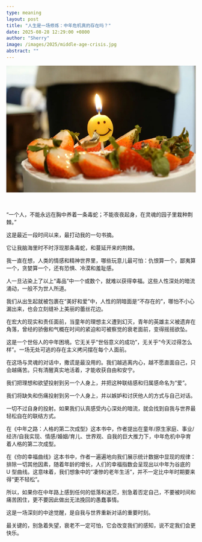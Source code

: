 ```yaml
---
type: meaning
layout: post
title: "人生是一场修炼：中年危机真的存在吗？"
date: 2025-08-28 12:29:00 +0800
author: "Sherry"
image: /images/2025/middle-age-crisis.jpg
abstract: ""
---
```


![cover](/images/2025/middle-age-crisis.jpg)

<br/>

“一个人，不能永远在胸中养着一条毒蛇；不能夜夜起身，在灵魂的园子里栽种荆棘。”

这是最近一段时间以来，最打动我的一句书摘。

它让我脑海里时不时浮现那条毒蛇，和蔓延开来的荆棘。

我一直在想，人类的情感和精神世界里，哪些玩意儿最可怕：仇恨算一个，鄙夷算一个，贪婪算一个，还有恐惧、冷漠和羞耻感。

人一旦沾染上了以上“毒品”中一个或数个，就难以获得幸福。这些人性深处的暗流涌动，一般不为世人所道。

我们从出生起就被包裹在“美好和爱”中，人性的阴暗面是“不存在的”，哪怕不小心漏出来，也会立刻缝补上美丽的蕾丝花边。

在宏大的现实和责任面前，当童年的理想主义遭到幻灭，青年的英雄主义被遗弃在角落，曾经的骄傲和气概在时间的紧迫和可被察觉的衰老面前，变得摇摇欲坠。

这是一个世俗人的中年困境。它无关乎“世俗意义的成功”，无关乎“今天过得怎么样”。一场无处可逃的存在主义拷问摆在每个人面前。

在这场与灵魂的对话中，撒谎是最没用的。我们越逃离内心，越不愿直面自己，只会越痛苦。只有清醒真实地活着，才能收获自由和安宁。

我们把理想和欲望投射到另一个人身上，并把这种联结感和归属感命名为“爱”。

我们将缺失和伤痛投射到另一个人身上，并以嫉妒和讨厌他人的方式与自己对话。

一切不过自身的投射。如果我们认真感受内心深处的暗流，就会找到自我与世界最轻松自在的联结方式。

在《中年之路：人格的第二次成型》这本书中，作者提出在童年/原生家庭、事业/经济/自我实现、情感/婚姻/育儿、世界观、自我的巨大推力下，中年危机中孕育着人格的第二次成型。

在《你的幸福曲线》这本书中，作者一遍遍地向我们展示统计数据中显现的规律：排除一切其他因素，随着年龄的增长，人们的幸福指数会呈现出以中年为谷底的 U 型曲线。这意味着，我们想象中的“凄惨的老年生活”，并不一定比中年时期要来得“更不轻松”。

所以，如果你在中年路上感到任何的低落和迷茫，别急着否定自己，不要被时间和痛苦困住，更不要因此做出无法挽回的愚蠢事情。

这是一场深刻的中途觉醒，是自我与世界重新对话的重要时刻。

最关键的，别急着失望，衰老不一定可怕，它会改变我们的感知，说不定我们会更快乐。